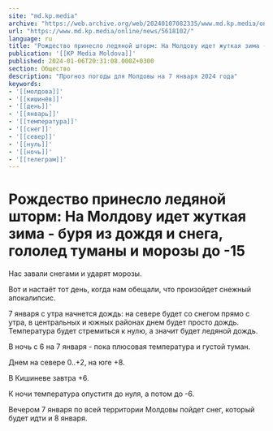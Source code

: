 ```yaml
---
site: "md.kp.media"
archive: "https://web.archive.org/web/20240107082335/www.md.kp.media/online/news/5618102/"
url: "https://www.md.kp.media/online/news/5618102/"
language: ru
title: "Рождество принесло ледяной шторм: На Молдову идет жуткая зима - буря из дождя и снега, гололед туманы и морозы до -15"
publication: '[[KP Media Moldova]]'
published: 2024-01-06T20:31:08.000Z+0300
section: Общество
description: "Прогноз погоды для Молдовы на 7 января 2024 года"
keywords:
- '[[молдова]]'
- '[[кишинёв]]'
- '[[день]]'
- '[[январь]]'
- '[[температура]]'
- '[[снег]]'
- '[[север]]'
- '[[нуль]]'
- '[[ночь]]'
- '[[телеграм]]'
---
```


# Рождество принесло ледяной шторм: На Молдову идет жуткая зима - буря из дождя и снега, гололед туманы и морозы до -15

Нас завали снегами и ударят морозы.

Вот и настаёт тот день, когда нам обещали, что произойдет снежный апокалипсис.

7 января с утра начнется дождь: на севере будет со снегом прямо с утра, в центральных и южных районах днем будет просто дождь. Температура будет стремиться к нулю, а значит будет ледяной дождь.

В ночь с 6 на 7 января - пока плюсовая температура и густой туман.

Днем на севере 0..+2, на юге +8.

В Кишиневе завтра +6.

К ночи температура опуститя до нуля, а потом до -6.

Вечером 7 января по всей территории Молдовы пойдет снег, который будет идти и 8 января.
